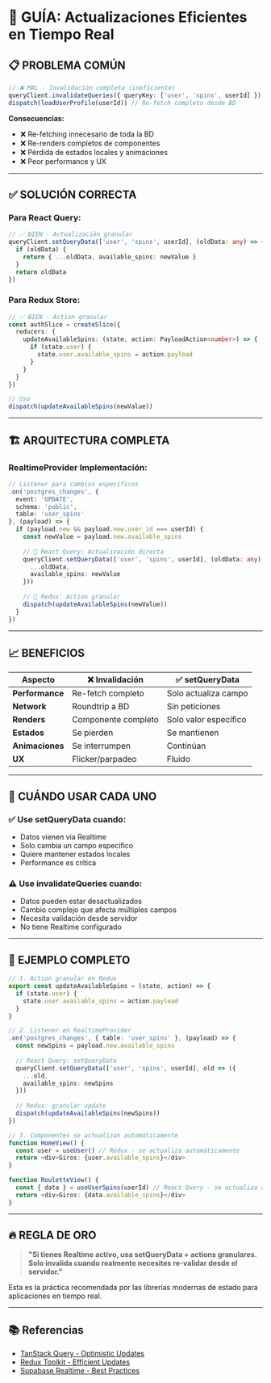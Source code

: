 # 🎯 GUÍA: Actualizaciones Eficientes en Tiempo Real

## 📋 **PROBLEMA COMÚN**
```typescript
// ❌ MAL - Invalidación completa (ineficiente)
queryClient.invalidateQueries({ queryKey: ['user', 'spins', userId] })
dispatch(loadUserProfile(userId)) // Re-fetch completo desde BD
```

**Consecuencias:**
- ❌ Re-fetching innecesario de toda la BD
- ❌ Re-renders completos de componentes
- ❌ Pérdida de estados locales y animaciones
- ❌ Peor performance y UX

---

## ✅ **SOLUCIÓN CORRECTA**

### **Para React Query:**
```typescript
// ✅ BIEN - Actualización granular
queryClient.setQueryData(['user', 'spins', userId], (oldData: any) => {
  if (oldData) {
    return { ...oldData, available_spins: newValue }
  }
  return oldData
})
```

### **Para Redux Store:**
```typescript
// ✅ BIEN - Action granular
const authSlice = createSlice({
  reducers: {
    updateAvailableSpins: (state, action: PayloadAction<number>) => {
      if (state.user) {
        state.user.available_spins = action.payload
      }
    }
  }
})

// Uso
dispatch(updateAvailableSpins(newValue))
```

---

## 🏗️ **ARQUITECTURA COMPLETA**

### **RealtimeProvider Implementación:**
```typescript
// Listener para cambios específicos
.on('postgres_changes', {
  event: 'UPDATE',
  schema: 'public',
  table: 'user_spins'
}, (payload) => {
  if (payload.new && payload.new.user_id === userId) {
    const newValue = payload.new.available_spins
    
    // 🎯 React Query: Actualización directa
    queryClient.setQueryData(['user', 'spins', userId], (oldData: any) => ({
      ...oldData,
      available_spins: newValue
    }))
    
    // 🎯 Redux: Action granular
    dispatch(updateAvailableSpins(newValue))
  }
})
```

---

## 📈 **BENEFICIOS**

| Aspecto | ❌ Invalidación | ✅ setQueryData |
|---------|----------------|-----------------|
| **Performance** | Re-fetch completo | Solo actualiza campo |
| **Network** | Roundtrip a BD | Sin peticiones |
| **Renders** | Componente completo | Solo valor específico |
| **Estados** | Se pierden | Se mantienen |
| **Animaciones** | Se interrumpen | Continúan |
| **UX** | Flicker/parpadeo | Fluido |

---

## 🎯 **CUÁNDO USAR CADA UNO**

### **✅ Use setQueryData cuando:**
- Datos vienen via Realtime
- Solo cambia un campo específico
- Quiere mantener estados locales
- Performance es crítica

### **⚠️ Use invalidateQueries cuando:**
- Datos pueden estar desactualizados
- Cambio complejo que afecta múltiples campos
- Necesita validación desde servidor
- No tiene Realtime configurado

---

## 🧪 **EJEMPLO COMPLETO**

```typescript
// 1. Action granular en Redux
export const updateAvailableSpins = (state, action) => {
  if (state.user) {
    state.user.available_spins = action.payload
  }
}

// 2. Listener en RealtimeProvider
.on('postgres_changes', { table: 'user_spins' }, (payload) => {
  const newSpins = payload.new.available_spins
  
  // React Query: setQueryData
  queryClient.setQueryData(['user', 'spins', userId], old => ({
    ...old, 
    available_spins: newSpins
  }))
  
  // Redux: granular update
  dispatch(updateAvailableSpins(newSpins))
})

// 3. Componentes se actualizan automáticamente
function HomeView() {
  const user = useUser() // Redux - se actualiza automáticamente
  return <div>Giros: {user.available_spins}</div>
}

function RouletteView() {
  const { data } = useUserSpins(userId) // React Query - se actualiza automáticamente
  return <div>Giros: {data.available_spins}</div>
}
```

---

## 🔥 **REGLA DE ORO**

> **"Si tienes Realtime activo, usa setQueryData + actions granulares.  
> Solo invalida cuando realmente necesites re-validar desde el servidor."**

Esta es la práctica recomendada por las librerías modernas de estado para aplicaciones en tiempo real.

---

## 📚 **Referencias**
- [TanStack Query - Optimistic Updates](https://tanstack.com/query/latest/docs/react/guides/optimistic-updates)
- [Redux Toolkit - Efficient Updates](https://redux-toolkit.js.org/usage/efficient-updates)
- [Supabase Realtime - Best Practices](https://supabase.com/docs/guides/realtime)
